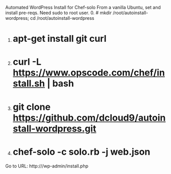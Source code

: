 Automated WordPress Install for Chef-solo
From a vanilla Ubuntu, set and install pre-reqs.
Need sudo to root user.
0. # mkdir /root/autoinstall-wordpress; cd /root/autoinstall-wordpress
1. # apt-get install git curl 
2. # curl -L https://www.opscode.com/chef/install.sh | bash
3. # git clone https://github.com/dcloud9/autoinstall-wordpress.git
4. # chef-solo -c solo.rb -j web.json
Go to URL: http://<ip>/wp-admin/install.php
